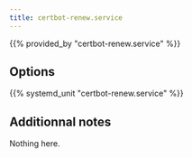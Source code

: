 ```yaml
---
title: certbot-renew.service
---
```


{{% provided_by "certbot-renew.service" %}}

## Options

{{% systemd_unit "certbot-renew.service" %}}

## Additionnal notes

Nothing here.